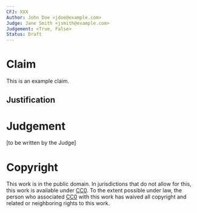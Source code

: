 ```yaml
---
CFJ: XXX
Author: John Doe <jdoe@example.com>
Judge: Jane Smith <jsmith@example.com>
Judgement: <True, False>
Status: Draft
---
```


# Claim

This is an example claim.

## Justification

# Judgement

[to be written by the Judge]

# Copyright

This work is in the public domain. In jurisdictions that do not allow for this, this work is available under [CC0](https://creativecommons.org/publicdomain/zero/1.0/). To the extent possible under law, the person who associated [CC0](https://creativecommons.org/publicdomain/zero/1.0/) with this work has waived all copyright and related or neighboring rights to this work.

